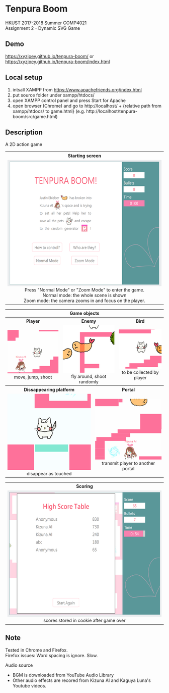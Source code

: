 # Tenpura Boom
HKUST 2017-2018 Summer COMP4021<br/>
Assignment 2 - Dynamic SVG Game

## Demo
https://xyzjoey.github.io/tenpura-boom/
or
https://xyzjoey.github.io/tenpura-boom/index.html

## Local setup
1. intsall XAMPP from https://www.apachefriends.org/index.html
2. put source folder under xampp/htdocs/
3. open XAMPP control panel and press Start for Apache
4. open browser (Chrome) and go to http://localhost/ + {relative path from xampp/htdocs/ to game.html} (e.g. http://localhost/tenpura-boom/src/game.html)

## Description
A 2D action game

<table>
<tr>
<th>Starting screen</th>
</tr>
<tr>
<td align="center"><img src="screenshot\screenshot01.png" height="400"><br/>Press "Normal Mode" or "Zoom Mode" to enter the game.<br/>Normal mode: the whole scene is shown<br/>Zoom mode: the camera zooms in and focus on the player.</td>
</tr>
</table>

<table>
<tr>
<th colspan="6">Game objects</th>
</tr>
<tr>
<th colspan="2">Player</th>
<th colspan="2">Enemy</th>
<th colspan="2">Bird</th>
</tr>
<tr>
<td colspan="2" align="center" width="35%"><img src="screenshot\record01.gif" height=""><br/>move, jump, shoot</td>
<td colspan="2" align="center"><img src="screenshot\record02.gif"><br/>fly around, shoot randomly</td>
<td colspan="2" align="center"><img src="screenshot\record03.gif"><br/>to be collected by player</td>
</tr>
<tr>
<th colspan="3">Dissappearing platform</th>
<th colspan="3">Portal</th>
</tr>
<tr>
<td colspan="3" align="center" height="200"><img src="screenshot\record04.gif" height=""><br/>disappear as touched</td>
<td colspan="3" align="center" height="200"><img src="screenshot\record05.gif"><br/>transmit player to another portal</td>
</tr>
</table>

<table>
<tr>
<th>Scoring</th>
</tr>
<tr>
<td align="center"><img src="screenshot\screenshot02.png" height="400"><br/>scores stored in cookie after game over</td>
</tr>
</table>

## Note
Tested in Chrome and Firefox.<br/>
Firefox issues: Word spacing is ignore. Slow.

Audio source
- BGM is downloaded from YouTube Audio Library
- Other audio effects are recored from Kizuna AI and Kaguya Luna's Youtube videos.